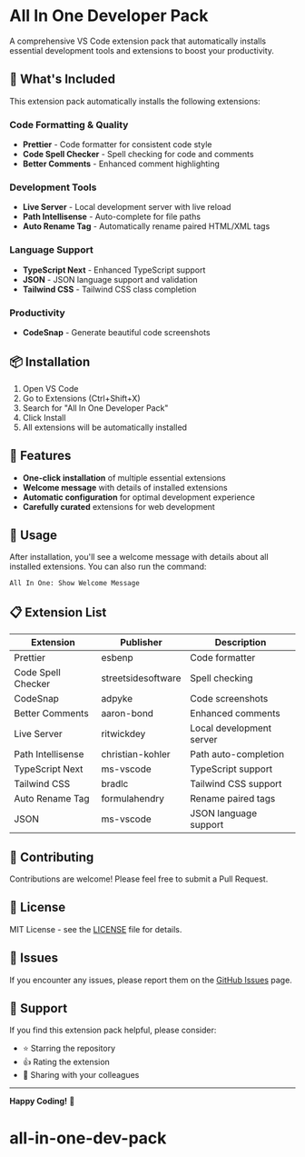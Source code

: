 # All In One Developer Pack

A comprehensive VS Code extension pack that automatically installs essential development tools and extensions to boost your productivity.

## 🚀 What's Included

This extension pack automatically installs the following extensions:

### Code Formatting & Quality

- **Prettier** - Code formatter for consistent code style
- **Code Spell Checker** - Spell checking for code and comments
- **Better Comments** - Enhanced comment highlighting

### Development Tools

- **Live Server** - Local development server with live reload
- **Path Intellisense** - Auto-complete for file paths
- **Auto Rename Tag** - Automatically rename paired HTML/XML tags

### Language Support

- **TypeScript Next** - Enhanced TypeScript support
- **JSON** - JSON language support and validation
- **Tailwind CSS** - Tailwind CSS class completion

### Productivity

- **CodeSnap** - Generate beautiful code screenshots

## 📦 Installation

1. Open VS Code
2. Go to Extensions (Ctrl+Shift+X)
3. Search for "All In One Developer Pack"
4. Click Install
5. All extensions will be automatically installed

## 🎯 Features

- **One-click installation** of multiple essential extensions
- **Welcome message** with details of installed extensions
- **Automatic configuration** for optimal development experience
- **Carefully curated** extensions for web development

## 🔧 Usage

After installation, you'll see a welcome message with details about all installed extensions. You can also run the command:

```
All In One: Show Welcome Message
```

## 📋 Extension List

| Extension          | Publisher          | Description              |
| ------------------ | ------------------ | ------------------------ |
| Prettier           | esbenp             | Code formatter           |
| Code Spell Checker | streetsidesoftware | Spell checking           |
| CodeSnap           | adpyke             | Code screenshots         |
| Better Comments    | aaron-bond         | Enhanced comments        |
| Live Server        | ritwickdey         | Local development server |
| Path Intellisense  | christian-kohler   | Path auto-completion     |
| TypeScript Next    | ms-vscode          | TypeScript support       |
| Tailwind CSS       | bradlc             | Tailwind CSS support     |
| Auto Rename Tag    | formulahendry      | Rename paired tags       |
| JSON               | ms-vscode          | JSON language support    |

## 🤝 Contributing

Contributions are welcome! Please feel free to submit a Pull Request.

## 📄 License

MIT License - see the [LICENSE](LICENSE) file for details.

## 🐛 Issues

If you encounter any issues, please report them on the [GitHub Issues](https://github.com/your-username/all-in-one-dev-pack/issues) page.

## 🌟 Support

If you find this extension pack helpful, please consider:

- ⭐ Starring the repository
- 👍 Rating the extension
- 📢 Sharing with your colleagues

---

**Happy Coding!** 🎉
# all-in-one-dev-pack
